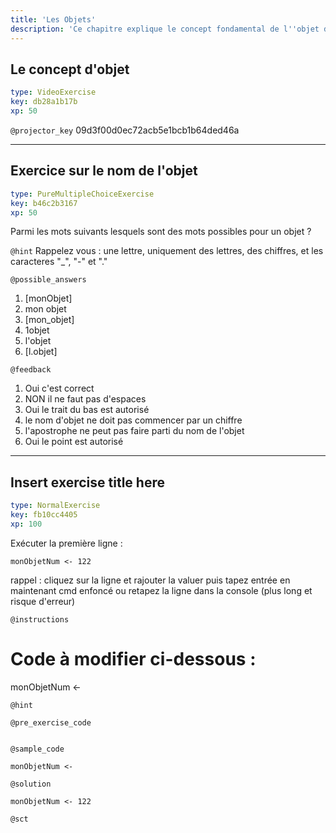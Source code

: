 ```yaml
---
title: 'Les Objets'
description: 'Ce chapitre explique le concept fondamental de l''objet dans R'
---
```


## Le concept d'objet

```yaml
type: VideoExercise
key: db28a1b17b
xp: 50
```

`@projector_key`
09d3f00d0ec72acb5e1bcb1b64ded46a

---

## Exercice sur le nom de l'objet

```yaml
type: PureMultipleChoiceExercise
key: b46c2b3167
xp: 50
```

Parmi les mots suivants lesquels sont des mots possibles pour un objet ?

`@hint`
Rappelez vous : une lettre, uniquement des lettres, des chiffres, et les caracteres "_", "-" et "."

`@possible_answers`
1. [monObjet]
2. mon objet
3. [mon_objet]
4. 1objet
5. l'objet
6. [l.objet]

`@feedback`
1. Oui c'est correct
2. NON il ne faut pas d'espaces
3. Oui le trait du bas est autorisé
4. le nom d'objet ne doit pas commencer par un chiffre
5. l'apostrophe ne peut pas faire parti du nom de l'objet
6. Oui le point est autorisé

---

## Insert exercise title here

```yaml
type: NormalExercise
key: fb10cc4405
xp: 100
```

Exécuter la première ligne :
```{r, eval=TRUE}
monObjetNum <- 122
```

rappel : cliquez sur la ligne et rajouter la valuer puis tapez entrée en maintenant cmd enfoncé
ou retapez la ligne dans la console (plus long et risque d'erreur)


`@instructions`
# Code à modifier ci-dessous :
monObjetNum <-

`@hint`


`@pre_exercise_code`
```{r}

```

`@sample_code`
```{r}
monObjetNum <-
```

`@solution`
```{r}
monObjetNum <- 122
```

`@sct`
```{r}

```
